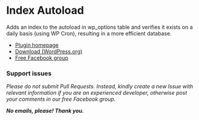 # Index Autoload

Adds an index to the autoload in wp_options table and verifies it exists on a daily basis (using WP Cron), resulting in a more efficient database.

* [Plugin homepage](https://www.littlebizzy.com/plugins/index-autoload)
* [Download (WordPress.org)](https://wordpress.org/plugins/index-autoload-littlebizzy/)
* [Free Facebook group](https://www.facebook.com/groups/littlebizzy/)

### Support issues

*Please do not submit Pull Requests. Instead, kindly create a new Issue with relevant information if you are an experienced developer, otherwise post your comments in our free Facebook group.*

***No emails, please! Thank you.***
